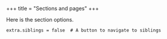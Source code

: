 +++
title = "Sections and pages"
+++

Here is the section options.
```
extra.siblings = false  # A button to navigate to siblings
```


